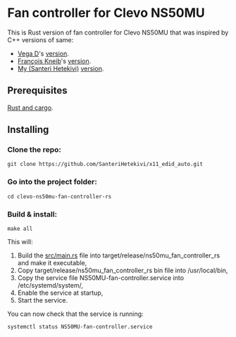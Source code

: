 # Fan controller for Clevo NS50MU

This is Rust version of fan controller for Clevo NS50MU that was inspired by C++ versions of same:
- [Vega D](https://gitlab.com/vega-d)'s [version](https://gitlab.com/vega-d/clevo-ns50mu-fan-controller).
- [François Kneib](https://gitlab.com/francois.kneib)'s [version](https://gitlab.com/francois.kneib/clevo-N151ZU-fan-controller).
- [My (Santeri Hetekivi)](https://github.com/SanteriHetekivi) [version](https://github.com/SanteriHetekivi/Clevo-NS50MU-fan-controller).

## Prerequisites

[Rust and cargo](https://www.rust-lang.org/tools/install).

## Installing

### Clone the repo:

```shell
git clone https://github.com/SanteriHetekivi/x11_edid_auto.git
```

### Go into the project folder:

```shell
cd clevo-ns50mu-fan-controller-rs
```

### Build & install:

```shell
make all
```

This will:

1. Build the [src/main.rs](src/main.rs) file into target/release/ns50mu_fan_controller_rs and make it executable,
2. Copy target/release/ns50mu_fan_controller_rs bin file into /usr/local/bin,
3. Copy the service file NS50MU-fan-controller.service into /etc/systemd/system/,
4. Enable the service at startup,
5. Start the service.

You can now check that the service is running:

```shell
systemctl status NS50MU-fan-controller.service
```